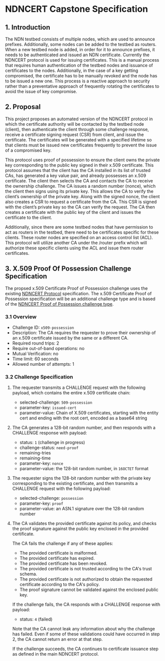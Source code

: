 # NDNCERT Capstone Specification

## 1. Introduction
The NDN testbed consists of multiple nodes, which are used to announce prefixes. Additionally, some nodes can be added to the testbed as routers. When a new testbed node is added, in order for it to announce prefixes, it needs to be authenticated and issued an NDN certificate. Currently the NDNCERT protocol is used for issuing certificates. This is a manual process that requires human authentication of the testbed nodes and issuance of certificates to the nodes. Additionally, in the case of a key getting compromised, the certificate has to be manually revoked and the node has to be issued a new one. This process is a reactive approach to security rather than a preventative approach of frequently rotating the certificates to avoid the issue of key compromise.

## 2. Proposal
This project proposes an automated version of the NDNCERT protocol in which the certificate authority will be contacted by the testbed node (client), then authenticate the client through some challenge response, receive a certificate signing request (CSR) from client, and issue the certificate. The certificates will be generated with a specified lifetime so that clients must be issued new certificates frequently to prevent the issue of a compromised key.

This protocol uses proof of possession to ensure the client owns the private key corresponding to the public key signed in their x.509 certificate. This protocol assumes that the client has the CA installed in its list of trusted CAs, has generated a key value pair, and already possesses an x.509 certificate. The client then selects the CA and contacts the CA to receive the ownership challenge. The CA issues a random number (nonce), which the client then signs using its private key. This allows the CA to verify the client’s ownership of the private key. Along with the signed nonce, the client also creates a CSR to request a certificate from the CA. This CSR is signed with the client’s private key so the CA can verify the request. The CA then creates a certificate with the public key of the client and issues the certificate to the client.

Additionally, since there are some testbed nodes that have permission to act as routers in the testbed, there need to be certificates specific for these clients. These router nodes are specified on an access control list (ACL). This protocol will utilize another CA under the /router prefix which will authorize these specific clients using the ACL and issue them router certificates.

## 3. X.509 Proof Of Possession Challenge Specification

The propsed x.509 Certificate Proof of Possession challenge uses the existing [NDNCERT Protocol](https://github.com/named-data/ndncert/wiki/NDNCERT-Protocol-0.3) specification. The x.509 Certificate Proof of Possession specification will be an additional challenge type and is based of the [NDNCERT Proof of Possession challenge type](https://github.com/named-data/ndncert/wiki/NDNCERT-Protocol-0.3-Challenges).

### 3.1 Overview

* Challenge ID: `x509-possession`
* Description: The CA requires the requester to prove their ownership of an x.509 certificate issued by the same or a different CA.
* Required round trips: 2
* Require out-of-band operations: no
* Mutual Verification: no
* Time limit: 60 seconds
* Allowed number of attempts: 1

### 3.2 Challenge Specification

1. The requester transmits a CHALLENGE request with the following payload, which contains the entire x.509 certificate chain:

   * selected-challenge: `509-possession`
   * parameter-key: `issued-cert`
   * parameter-value: Chain of X.509 certificates, starting with the entity cert and ending with the root cert, encoded as a base64 string
     
2. The CA generates a 128-bit random number, and then responds with a CHALLENGE response with payload:

   * status: `1` (challenge in progress)
   * challenge-status: `need-proof`
   * remaining-tries
   * remaining-time
   * parameter-key: `nonce`
   * parameter-value: the 128-bit random number, in `16OCTET` format

3. The requester signs the 128-bit random number with the private key corresponding to the existing certificate, and then transmits a CHALLENGE request with the following payload:

   * selected-challenge: `possession`
   * parameter-key: `proof`
   * parameter-value: an ASN.1 signature over the 128-bit random number

4. The CA validates the provided certificate against its policy, and checks the proof signature against the public key enclosed in the provided certificate.

   The CA fails the challenge if any of these applies:

   * The provided certificate is malformed.
   * The provided certificate has expired.
   * The provided certificate has been revoked.
   * The provided certificate is not trusted according to the CA's trust schema.
   * The provided certificate is not authorized to obtain the requested certificate according to the CA's policy.
   * The proof signature cannot be validated against the enclosed public key.

   If the challenge fails, the CA responds with a CHALLENGE response with payload:

   * status: `4` (failed)

   Note that the CA cannot leak any information about why the challenge has failed.
   Even if some of these validations could have occurred in step 2, the CA cannot return an error at that step.

   If the challenge succeeds, the CA continues to certificate issuance step as defined in the main NDNCERT protocol.
